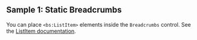 ## Sample 1: Static Breadcrumbs

You can place `<bs:ListItem>` elements inside the `Breadcrumbs` control. See the [ListItem documentation](ListItem).